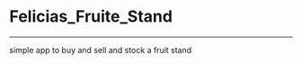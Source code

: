 # Felicias_Fruite_Stand
----------------------------

simple app to buy and sell and stock a fruit stand
